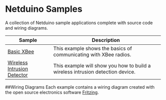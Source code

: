 Netduino Samples
===

A collection of Netduino sample applications complete with source code and wiring diagrams.

Sample                                               | Description
-----------------------------------------------------|------------------------------------------------------
[Basic XBee](BasicXBeeExample)                       |This example shows the basics of communicating with XBee radios.
[Wireless Intrusion Detector](WirelessInfraredSensor)|This example will show you how to build a wireless intrusion detection device.

##Wiring Diagrams
Each example contains a wiring diagram created with the open source electronics software [Fritzing](http://fritzing.org/download/).

